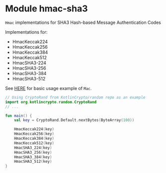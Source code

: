 # Module hmac-sha3

`Hmac` implementations for SHA3 Hash-based Message Authentication Codes

Implementations for:
 - HmacKeccak224
 - HmacKeccak256
 - HmacKeccak384
 - HmacKeccak512
 - HmacSHA3-224
 - HmacSHA3-256
 - HmacSHA3-384
 - HmacSHA3-512

See [HERE][url-mac-usage] for basic usage example of `Mac`.

```kotlin
// Using CryptoRand from KotlinCrypto/random repo as an example
import org.kotlincrypto.random.CryptoRand
// ...

fun main() {
    val key = CryptoRand.Default.nextBytes(ByteArray(100))

    HmacKeccak224(key)
    HmacKeccak256(key)
    HmacKeccak384(key)
    HmacKeccak512(key)
    HmacSHA3_224(key)
    HmacSHA3_256(key)
    HmacSHA3_384(key)
    HmacSHA3_512(key)
}
```

[url-mac-usage]: https://core.kotlincrypto.org/library/mac/index.html
